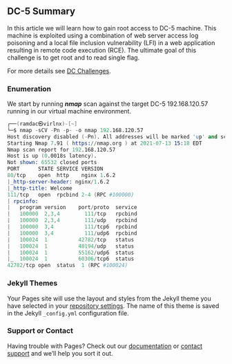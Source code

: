 ## DC-5 Summary

In this article we will learn how to gain root access to DC-5 machine. 
This machine is exploited using a combination of web server access log poisoning and a local file inclusion vulnerability (LFI) in a web application resulting in remote code execution (RCE). The ultimate goal of this challenge is to get root and to read single flag.

For more details see [DC Challenges](https://www.five86.com/dc-5.html).

### Enumeration

We start by running ***nmap*** scan against the target DC-5 192.168.120.57 running in our virtual machine environment.

```s
┌──(ramdac㉿virlnx)-[~]
└─$ nmap -sCV -Pn -p- -o nmap 192.168.120.57
Host discovery disabled (-Pn). All addresses will be marked 'up' and scan times will be slower.
Starting Nmap 7.91 ( https://nmap.org ) at 2021-07-13 15:18 EDT
Nmap scan report for 192.168.120.57
Host is up (0.0018s latency).
Not shown: 65532 closed ports
PORT      STATE SERVICE VERSION
80/tcp    open  http    nginx 1.6.2
|_http-server-header: nginx/1.6.2
|_http-title: Welcome
111/tcp   open  rpcbind 2-4 (RPC #100000)
| rpcinfo: 
|   program version    port/proto  service
|   100000  2,3,4        111/tcp   rpcbind
|   100000  2,3,4        111/udp   rpcbind
|   100000  3,4          111/tcp6  rpcbind
|   100000  3,4          111/udp6  rpcbind
|   100024  1          42782/tcp   status
|   100024  1          48194/udp   status
|   100024  1          55162/udp6  status
|_  100024  1          60306/tcp6  status
42782/tcp open  status  1 (RPC #100024)

```



### Jekyll Themes

Your Pages site will use the layout and styles from the Jekyll theme you have selected in your [repository settings](https://github.com/n8UR3RmH9M/08gTNzCvTQrIiCN28YTn/settings/pages). The name of this theme is saved in the Jekyll `_config.yml` configuration file.

### Support or Contact

Having trouble with Pages? Check out our [documentation](https://docs.github.com/categories/github-pages-basics/) or [contact support](https://support.github.com/contact) and we’ll help you sort it out.
